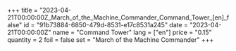 +++
title = "2023-04-21T00:00:00Z_March_of_the_Machine_Commander_Command_Tower_[en]_false"
id = "91b73884-6850-479d-8531-e17c8531a245"
date = "2023-04-21T00:00:00Z"
name = "Command Tower"
lang = ["en"]
price = "0.15"
quantity = 2
foil = false
set = "March of the Machine Commander"
+++
